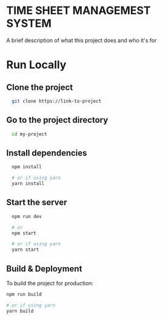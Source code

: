 
# TIME SHEET MANAGEMEST SYSTEM 

A brief description of what this project does and who it's for


# Run Locally

## Clone the project

```bash
  git clone https://link-to-project
```

## Go to the project directory

```bash
  cd my-project
```

## Install dependencies

```bash
  npm install

  # or if using yarn
  yarn install
```

## Start the server

```bash
  npm run dev

  # or
  npm start

  # or if using yarn
  yarn start
```
## Build & Deployment
To build the project for production:

``` bash
npm run build

# or if using yarn
yarn build
```

